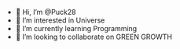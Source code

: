- 👋 Hi, I’m @Puck28
- 👀 I’m interested in Universe
- 🌱 I’m currently learning Programming
- 💞️ I’m looking to collaborate on GREEN GROWTH

<!---
Puck28/Puck28 is a ✨ special ✨ repository because its `README.md` (this file) appears on your GitHub profile.
You can click the Preview link to take a look at your changes.
--->
